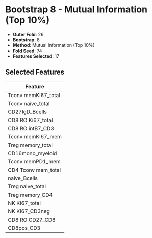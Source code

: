 # Bootstrap 8 - Mutual Information (Top 10%)

- **Outer Fold**: 26
- **Bootstrap**: 8
- **Method**: Mutual Information (Top 10%)
- **Fold Seed**: 74
- **Features Selected**: 17

## Selected Features

| Feature |
|---------|
| Tconv memKi67_total |
| Tconv naive_total |
| CD27IgD_Bcells |
| CD8 RO Ki67_total |
| CD8 RO intB7_CD3 |
| Tconv memKi67_mem |
| Treg memory_total |
| CD16mono_myeloid |
| Tconv memPD1_mem |
| CD4 Tconv mem_total |
| naive_Bcells |
| Treg naive_total |
| Treg memory_CD4 |
| NK Ki67_total |
| NK Ki67_CD3neg |
| CD8 RO CD27_CD8 |
| CD8pos_CD3 |
